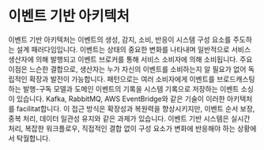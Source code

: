 # 이벤트 기반 아키텍처

이벤트 기반 아키텍처는 이벤트의 생성, 감지, 소비, 반응이 시스템 구성 요소를 주도하는 설계 패러다임입니다. 이벤트는 상태의 중요한 변화를 나타내며 일반적으로 서비스 생산자에 의해 발행되고 이벤트 브로커를 통해 서비스 소비자에 의해 소비됩니다. 주요 이점은 느슨한 결합으로, 생산자는 누가 자신의 이벤트를 소비하는지 알 필요가 없어 독립적인 확장과 발전이 가능합니다. 패턴으로는 여러 소비자에게 이벤트를 브로드캐스팅하는 발행-구독 모델과 도메인 이벤트의 기록을 시스템 기록으로 저장하는 이벤트 소싱이 있습니다. Kafka, RabbitMQ, AWS EventBridge와 같은 기술이 이러한 아키텍처를 facilitat합니다. 이 접근 방식은 확장성과 복원력을 향상시키지만, 이벤트 순서 보장, 중복 처리, 데이터 일관성 유지와 같은 과제가 있습니다. 이벤트 기반 시스템은 실시간 처리, 복잡한 워크플로우, 직접적인 결합 없이 구성 요소가 변화에 반응해야 하는 상황에서 탁월합니다.